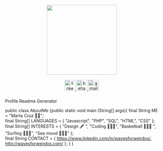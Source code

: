 <div id="header" align="center">
  <img src="http://wavesforweirdos.com/wp-content/uploads/2022/08/avatar.gif" width="230"/>
</div>

<br>

<div align="center">
  <a href="https://www.linkedin.com/in/wavesforweirdos/" target="_blank">
    <img src="https://img.shields.io/static/v1?message=LinkedIn&logo=linkedin&label=&color=7AB929&logoColor=white&labelColor=&style=for-the-badge" height="35" alt="linkedin logo"  />
  </a>
  <a href="https://www.behance.net/wavesforweirdos" target="_blank">
    <img src="https://img.shields.io/static/v1?message=Behance&logo=behance&label=&color=7AB929&logoColor=white&labelColor=&style=for-the-badge" height="35" alt="behance logo"  />
  </a>
  <a href="wavesfroweirdos@gmail.com" target="_blank">
    <img src="https://img.shields.io/static/v1?message=Gmail&logo=gmail&label=&color=7AB929&logoColor=white&labelColor=&style=for-the-badge" height="35" alt="gmail logo"  />
  </a>
</div>

###
Profile Readme Generator

public class AboutMe 
{public static void main (String[] args){
        final String ME = "Marta Cruz 🙋‍♀️";       
        final String[] LANGUAGES = {
            "Javascript",
             "PHP", 
             "SQL", 
             "HTML", 
             "CSS"
        };
        final String[] INTERESTS = {
             "Design 🖋️ ", 
             "Coding 👩🏼‍💻", 
             "Basketball ⛹🏼‍♀️ ", 
             "Surfing 🏄🏼‍♀️", 
             "See mood 🧜🏼‍♀️"
        };              
        final String CONTACT = {
            https://www.linkedin.com/in/wavesforweirdos/,
            http://wavesforweirdos.com/
        }; 
  }
  }
